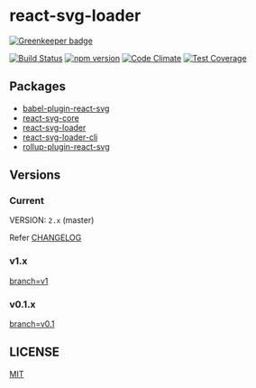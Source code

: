 # react-svg-loader

[![Greenkeeper badge](https://badges.greenkeeper.io/boopathi/react-svg-loader.svg)](https://greenkeeper.io/)

[![Build Status](https://travis-ci.org/boopathi/react-svg-loader.svg?branch=master)](https://travis-ci.org/boopathi/react-svg-loader) [![npm version](https://badge.fury.io/js/react-svg-loader.svg)](https://badge.fury.io/js/react-svg-loader) [![Code Climate](https://codeclimate.com/github/boopathi/react-svg-loader/badges/gpa.svg)](https://codeclimate.com/github/boopathi/react-svg-loader) [![Test Coverage](https://codeclimate.com/github/boopathi/react-svg-loader/badges/coverage.svg)](https://codeclimate.com/github/boopathi/react-svg-loader/coverage)

## Packages

+ [babel-plugin-react-svg](/packages/babel-plugin-react-svg)
+ [react-svg-core](/packages/react-svg-core)
+ [react-svg-loader](/packages/react-svg-loader)
+ [react-svg-loader-cli](/packages/react-svg-loader-cli)
+ [rollup-plugin-react-svg](/packages/rollup-plugin-react-svg)

## Versions

### Current

VERSION: `2.x` (master)

Refer [CHANGELOG](CHANGELOG.md)

### v1.x

[branch=v1](https://github.com/boopathi/react-svg-loader/tree/v1)

### v0.1.x

[branch=v0.1](https://github.com/boopathi/react-svg-loader/tree/v0.1)

## LICENSE

[MIT](https://github.com/boopathi/react-svg-loader/blob/master/LICENSE)
